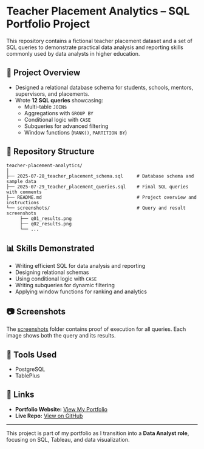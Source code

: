 # Teacher Placement Analytics – SQL Portfolio Project

This repository contains a fictional teacher placement dataset and a set of SQL queries to demonstrate practical data analysis and reporting skills commonly used by data analysts in higher education.

## 📌 Project Overview
- Designed a relational database schema for students, schools, mentors, supervisors, and placements.
- Wrote **12 SQL queries** showcasing:
  - Multi-table `JOIN`s
  - Aggregations with `GROUP BY`
  - Conditional logic with `CASE`
  - Subqueries for advanced filtering
  - Window functions (`RANK()`, `PARTITION BY`)

## 📂 Repository Structure
```
teacher-placement-analytics/
│
├── 2025-07-28_teacher_placement_schema.sql     # Database schema and sample data
├── 2025-07-29_teacher_placement_queries.sql    # Final SQL queries with comments
├── README.md                                   # Project overview and instructions
└── screenshots/                                # Query and result screenshots
     ├── q01_results.png
     ├── q02_results.png
     └── ...
```

## 📊 Skills Demonstrated
- Writing efficient SQL for data analysis and reporting
- Designing relational schemas
- Using conditional logic with `CASE`
- Writing subqueries for dynamic filtering
- Applying window functions for ranking and analytics

## 📷 Screenshots
The [screenshots](main/screenshots) folder contains proof of execution for all queries. Each image shows both the query and its results.

## 🔧 Tools Used
- PostgreSQL
- TablePlus

## 🔗 Links
- **Portfolio Website:** [View My Portfolio](https://quintongoodman.com/#portfolio)
- **Live Repo:** [View on GitHub](https://github.com/quintongoodman/teacher-placement-analytics)

---
This project is part of my portfolio as I transition into a **Data Analyst role**, focusing on SQL, Tableau, and data visualization.
